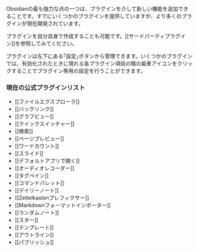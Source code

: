 Obsidianの最も強力な点の一つは、プラグインを介して新しい機能を追加できることです。すでにいくつかのプラグインを提供していますが、より多くのプラグインが現在開発されています。

プラグインを自分自身で作成することも可能です。[[サードパーティプラグイン]]を参照してみてください。

プラグインは左下にある｢設定｣ボタンから管理できます。いくつかのプラグインでは、有効化されたときに現れる各プラグイン項目の隣の歯車アイコンをクリックすることでプラグイン専用の設定を行うことができます。

### 現在の公式プラグインリスト

- [[ファイルエクスプローラ]]
- [[バックリンク]]
- [[グラフビュー]]
- [[クイックスイッチャー]]
- [[検索]]
- [[ページプレビュー]]
- [[ワードカウント]]
- [[スライド]]
- [[デフォルトアプリで開く]]
- [[オーディオレコーダー]]
- [[タグペイン]]
- [[コマンドパレット]]
- [[デイリーノート]]
- [[Zettelkastenプレフィクサー]]
- [[Markdownフォーマットインポーター]]
- [[ランダムノート]]
- [[スター]]
- [[テンプレート]]
- [[アウトライン]]
- [[パブリッシュ]]